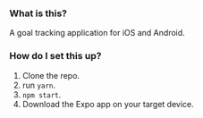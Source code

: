 ### What is this?
A goal tracking application for iOS and Android.


### How do I set this up?
1. Clone the repo.
2. run `yarn`.
3. `npm start`.
4. Download the Expo app on your target device.
